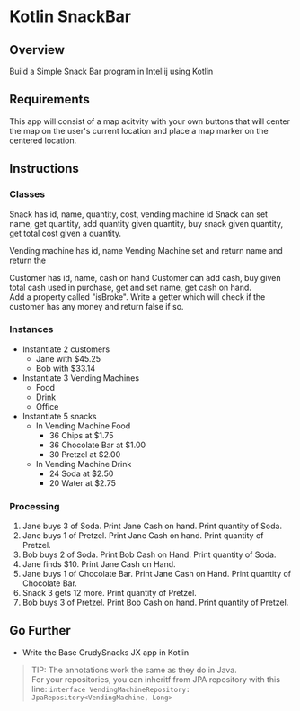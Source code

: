 # Kotlin SnackBar

## Overview
Build a Simple Snack Bar program in Intellij using Kotlin

## Requirements
This app will consist of a map acitvity with your own buttons that will center the map on the user's current location and place a map marker on the centered location.

## Instructions

### Classes
Snack has id, name, quantity, cost, vending machine id
Snack can set name, get quantity, add quantity given quantity, buy snack given quantity, get total cost given a quantity.

Vending machine has id, name
Vending Machine set and return name and return the 

Customer has id, name, cash on hand
Customer can add cash, buy given total cash used in purchase, get and set name, get cash on hand.  
Add a property called "isBroke". Write a getter which will check if the customer has any money and return false if so.

### Instances
* Instantiate 2 customers
    * Jane with $45.25
    * Bob with $33.14
* Instantiate 3 Vending Machines
    * Food
    * Drink
    * Office
* Instantiate 5 snacks
    * In Vending Machine Food
        * 36 Chips at $1.75
        * 36 Chocolate Bar at $1.00
        * 30 Pretzel at $2.00
    * In Vending Machine Drink
        * 24 Soda at $2.50
        * 20 Water at $2.75

### Processing
1. Jane buys 3 of Soda. Print Jane Cash on hand. Print quantity of Soda.  
2. Jane buys 1 of Pretzel. Print Jane Cash on hand. Print quantity of Pretzel.  
3. Bob buys 2 of Soda. Print Bob Cash on Hand. Print quantity of Soda.  
4. Jane finds $10. Print Jane Cash on Hand.  
5. Jane buys 1 of Chocolate Bar. Print Jane Cash on Hand. Print quantity of Chocolate Bar.  
6. Snack 3 gets 12 more. Print quantity of Pretzel.  
7. Bob buys 3 of Pretzel. Print Bob Cash on hand. Print quantity of Pretzel.  

## Go Further
- Write the Base CrudySnacks JX app in Kotlin  
> TIP: The annotations work the same as they do in Java.  
> For your repositories, you can inheritf from JPA repository with this line: `interface VendingMachineRepository: JpaRepository<VendingMachine, Long>`  
